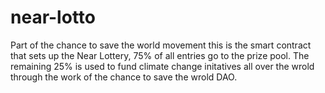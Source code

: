 # near-lotto

Part of the chance to save the world movement this is the smart contract that sets up the Near Lottery, 75% of all entries go to the prize pool. The remaining 25% is used to fund climate change initatives all over the wrold through the work of the chance to save the wrold DAO. 
